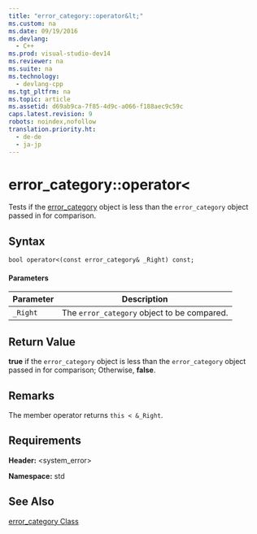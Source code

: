 ```yaml
---
title: "error_category::operator&lt;"
ms.custom: na
ms.date: 09/19/2016
ms.devlang: 
  - C++
ms.prod: visual-studio-dev14
ms.reviewer: na
ms.suite: na
ms.technology: 
  - devlang-cpp
ms.tgt_pltfrm: na
ms.topic: article
ms.assetid: d69ab9ca-7f85-4d9c-a066-f188aec9c59c
caps.latest.revision: 9
robots: noindex,nofollow
translation.priority.ht: 
  - de-de
  - ja-jp
---
```

# error_category::operator&lt;
Tests if the [error_category](../vs140/error_category-Class.md) object is less than the `error_category` object passed in for comparison.  
  
## Syntax  
  
```  
bool operator<(const error_category& _Right) const;  
```  
  
#### Parameters  
  
|Parameter|Description|  
|---------------|-----------------|  
|`_Right`|The `error_category` object to be compared.|  
  
## Return Value  
 **true** if the `error_category` object is less than the `error_category` object passed in for comparison; Otherwise, **false**.  
  
## Remarks  
 The member operator returns `this < &_Right`.  
  
## Requirements  
 **Header:** <system_error>  
  
 **Namespace:** std  
  
## See Also  
 [error_category Class](../vs140/error_category-Class.md)